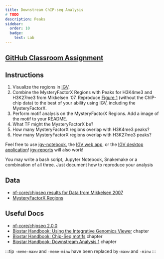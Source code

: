 ```yaml
---
title: Downstream ChIP-seq Analysis
# TODO
description: Peaks
sidebar:
  order: 10
  badge:
    text: Lab
---
```


## [GitHub Classroom Assignment](https://classroom.github.com/a/JYWPk0PG)

## Instructions

1. Visualize the regions in [IGV](https://igv.org/app/).
2. Combine the MysteryFactorX Regions with Peaks for H3K4me3 and H3K27me3 from Mikkelsen '07. Reproduce [Figure 1](https://www.nature.com/articles/nature06008/figures/1) (without the ChIP-chip data) to the best of your ability using IGV, including the MysteryFactorX.
3. Perform motif analysis on the MysteryFactorX Regions. Add a image of the motif to your README.
4. What TF might the MysteryFactorX be?
5. How many MysteryFactorX regions overlap with H3K4me3 peaks?
6. How many MysteryFactorX regions overlap with H3K27me3 peaks?

Feel free to use [igv-notebook](https://github.com/igvteam/igv-notebook), the [IGV web app](https://igv.org/app/), or the [IGV desktop application](https://igv.org/doc/desktop)! [igv-reports](https://github.com/igvteam/igv-reports) will also work!

You may write a bash script, Jupyter Notebook, Snakemake or a combination of all three. Just document how to reproduce your analysis

## Data

- [nf-core/chipseq results for Data from Mikkelsen 2007](https://huggingface.co/datasets/funlab/mikkelsen_2007)
- [MysteryFactorX Regions](https://huggingface.co/datasets/funlab/applied-genomics/resolve/main/chipseq/MysteryFactorX_ChIPseq_mm10.bed)

## Useful Docs

- [nf-core/chipseq 2.0.0](https://nf-co.re/chipseq/2.0.0/docs)
- [Biostar Handbook: Using the Integrative Genomics Viewer](https://www.biostarhandbook.com/using-the-integrative-genomics-viewer.html) chapter
- [Biostar Handbook: Chip-Seq motifs](https://www.biostarhandbook.com/chip-seq-motifs.html) chapter
- [Biostar Handbook: Downstream Analysis 1](https://www.biostarhandbook.com/chip-seq-downstream-analysis-1.html) chapter

:::tip
`-meme-maxw` and `-meme-minw` have been replaced by`-maxw` and `-minw`
:::
